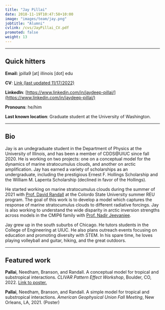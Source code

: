 ```yaml
---
title: "Jay Pillai"
date: 2018-11-19T10:47:58+10:00
image: "images/team/jay.png"
jobtitle: "Alumni"
cvlink: /cvs/JayPillai_CV.pdf
promoted: false
weight: 13
---
```


---
## Quick hitters

**Email:** jpilla9 [at] illinois [dot] edu 

**CV**: [Link (last updated 11/17/2022)](/cvs/JayPillai_CV.pdf)

**LinkedIn**: [https://www.linkedin.com/in/jaydeep-pillai/](https://www.linkedin.com/in/jaydeep-pillai/)

**Pronouns**: he/him

**Last known location**: Graduate student at the University of Washington.

---
## Bio
Jay is an undegraduate student in the Department of Physics at the University of Illinois, and has been a member of CDDS@UIUC since fall 2020. He is working on two projects: one on a conceptual model for the dynamics of marine stratocumulus clouds, and another on arctic amplification. Jay has earned a variety of scholarships as an undergraduate, including the prestigious Ernest F. Hollings Scholarship and the William M. Lapenta Scholarship (declined in favor of the Hollings).

He started working on marine stratocumulus clouds during the summer of 2021 with [Prof. David Randall](https://www.atmos.colostate.edu/people/faculty/randall/) at the Colordo State University summer REU program. The goal of this work is to develop a model which captures the response of marine stratocumulus clouds to different radiative forcings. Jay is also working to understand the wide disparity in arctic inversion strengths across models in the CMIP6 family with [Prof. Nadir Jeevanjee](http://nadirjeevanjee.com/).

Jay grew up in the south suburbs of Chicago. He tutors students in the College of Engineering at UIUC. He also plans outreach events focusing on education and promoting diversity with STEM. In his spare time, he loves playing volleyball and guitar, hiking, and the great outdoors. 

---
## Featured work
**Pallai**, Needham, Branson, and Randall. A conceptual model for tropical and substropical interactions. *CLIVAR Pattern Effect Workshop*, Boulder, CO, 2022. [Link to poster.](/posters/Pillai_CLIVARPoster2022PDF.pdf)

**Pallai**, Needham, Branson, and Randall. A simple model for tropical and substropical interactions. *American Geophysical Union Fall Meeting*, New Orleans, LA, 2021. (Poster)
